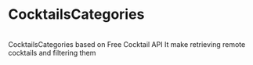 # CocktailsCategories
<br />
CocktailsCategories based on Free Cocktail API
It make retrieving remote cocktails and filtering them
